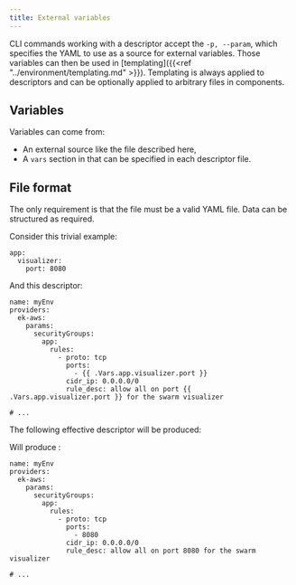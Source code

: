 ```yaml
---
title: External variables
---
```


CLI commands working with a descriptor accept the `-p, --param`, which specifies the YAML to use as a source for external variables. Those variables can then be used in [templating]({{<ref "../environment/templating.md" >}}). Templating is always applied to descriptors and can be optionally applied to arbitrary files in components.

## Variables

Variables can come from:

* An external source like the file described here,
* A `vars` section in that can be specified in each descriptor file.

## File format

The only requirement is that the file must be a valid YAML file. Data can be structured as required.

Consider this trivial example:

```
app:
  visualizer:
    port: 8080
```

And this descriptor:

```
name: myEnv
providers:
  ek-aws:
    params:
      securityGroups:
        app:
          rules:
            - proto: tcp
              ports:
                - {{ .Vars.app.visualizer.port }} 
              cidr_ip: 0.0.0.0/0
              rule_desc: allow all on port {{ .Vars.app.visualizer.port }} for the swarm visualizer 

# ...              
```

The following effective descriptor will be produced:

Will produce :

```
name: myEnv
providers:
  ek-aws:
    params:
      securityGroups:
        app:
          rules:
            - proto: tcp
              ports:
                - 8080
              cidr_ip: 0.0.0.0/0
              rule_desc: allow all on port 8080 for the swarm visualizer 

# ... 
```
